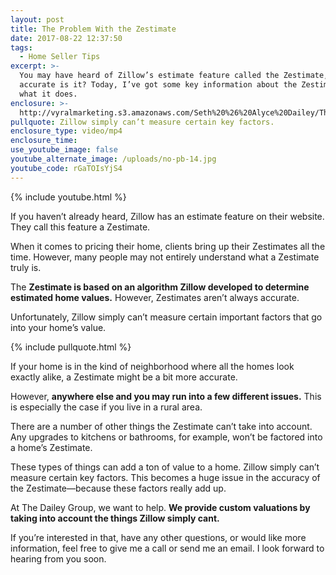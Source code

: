 ```yaml
---
layout: post
title: The Problem With the Zestimate
date: 2017-08-22 12:37:50
tags:
  - Home Seller Tips
excerpt: >-
  You may have heard of Zillow’s estimate feature called the Zestimate, but how
  accurate is it? Today, I’ve got some key information about the Zestimate and
  what it does.
enclosure: >-
  http://vyralmarketing.s3.amazonaws.com/Seth%20%26%20Alyce%20Dailey/The%20Problem%20With%20the%20Zestimate.mp4
pullquote: Zillow simply can’t measure certain key factors.
enclosure_type: video/mp4
enclosure_time:
use_youtube_image: false
youtube_alternate_image: /uploads/no-pb-14.jpg
youtube_code: rGaTOIsYjS4
---
```



{% include youtube.html %}

If you haven’t already heard, Zillow has an estimate feature on their website. They call this feature a Zestimate.&nbsp;

When it comes to pricing their home, clients bring up their Zestimates all the time. However, many people may not entirely understand what a Zestimate truly is.

The **Zestimate is based on an algorithm Zillow developed to determine estimated home values.** However, Zestimates aren’t always accurate.

Unfortunately, Zillow simply can’t measure certain important factors that go into your home’s value.&nbsp;

{% include pullquote.html %}

If your home is in the kind of neighborhood where all the homes look exactly alike, a Zestimate might be a bit more accurate.

However, **anywhere else and you may run into a few different issues.** This is especially the case if you live in a rural area.&nbsp;

There are a number of other things the Zestimate can’t take into account. Any upgrades to kitchens or bathrooms, for example, won’t be factored into a home’s Zestimate.&nbsp;

These types of things can add a ton of value to a home. Zillow simply can’t measure certain key factors. This becomes a huge issue in the accuracy of the Zestimate—because these factors really add up.

At The Dailey Group, we want to help. **We provide custom valuations by taking into account the things Zillow simply cant.**

If you’re interested in that, have any other questions, or would like more information, feel free to give me a call or send me an email. I look forward to hearing from you soon.